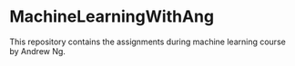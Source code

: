 # MachineLearningWithAng
This repository contains the assignments during machine learning course by Andrew Ng.
